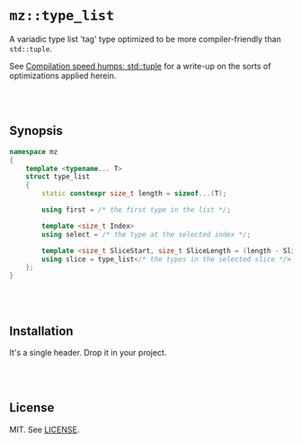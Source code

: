 # `mz::type_list`
A variadic type list 'tag' type optimized to be more compiler-friendly than `std::tuple`.

See [Compilation speed humps: std::tuple](https://marzer.github.io/md_blog_2021_05_31_compilation_speed_humps_std_tuple.html) for a write-up on the sorts of optimizations applied herein.

<br><br>

## Synopsis

```cpp
namespace mz
{
	template <typename... T>
	struct type_list
	{
		static constexpr size_t length = sizeof...(T);

		using first = /* the first type in the list */;

		template <size_t Index>
		using select = /* the type at the selected index */;

		template <size_t SliceStart, size_t SliceLength = (length - SliceStart)>
		using slice = type_list</* the types in the selected slice */>;
	};
}
```

<br><br>

## Installation

It's a single header. Drop it in your project.

<br><br>

## License
MIT. See [LICENSE](LICENSE).
